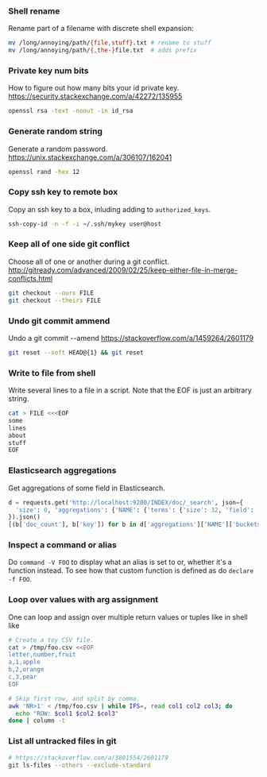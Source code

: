 ### Shell rename

Rename part of a filename with discrete shell expansion:
```sh
mv /long/annoying/path/{file,stuff}.txt # rename to stuff
mv /long/annoying/path/{,the-}file.txt  # adds prefix
```

### Private key num bits

How to figure out how many bits your id private key.
https://security.stackexchange.com/a/42272/135955
```sh
openssl rsa -text -noout -in id_rsa
```

### Generate random string

Generate a random password.
https://unix.stackexchange.com/a/306107/162041
```sh
openssl rand -hex 12
```

### Copy ssh key to remote box

Copy an ssh key to a box, inluding adding to `authorized_keys`.
```sh
ssh-copy-id -n -f -i ~/.ssh/mykey user@host
```

### Keep all of one side git conflict

Choose all of one or another during a git conflict.
http://gitready.com/advanced/2009/02/25/keep-either-file-in-merge-conflicts.html
```sh
git checkout --ours FILE
git checkout --theirs FILE
```

### Undo git commit ammend

Undo a git commit --amend
https://stackoverflow.com/a/1459264/2601179
```sh
git reset --soft HEAD@{1} && git reset
```

### Write to file from shell

Write several lines to a file in a script. Note that the EOF is just an
arbitrary string.
```sh
cat > FILE <<<EOF
some
lines
about
stuff
EOF
```

### Elasticsearch aggregations

Get aggregations of some field in Elasticsearch.
```py
d = requests.get('http://localhost:9200/INDEX/doc/_search', json={
  'size': 0, 'aggregations': {'NAME': {'terms': {'size': 32, 'field': 'FIELD'}}},
}).json()
[(b['doc_count'], b['key']) for b in d['aggregations']['NAME']['buckets']]
```

### Inspect a command or alias

Do `command -V FOO` to display what an alias is set to or, whether it's a
function instead. To see how that custom function is defined as do `declare -f
FOO`.

### Loop over values with arg assignment

One can loop and assign over multiple return values or tuples like in shell
like
```sh
# Create a toy CSV file.
cat > /tmp/foo.csv <<EOF
letter,number,fruit
a,1,apple
b,2,orange
c,3,pear
EOF

# Skip first row, and split by comma.
awk 'NR>1' < /tmp/foo.csv | while IFS=, read col1 col2 col3; do
  echo "ROW: $col1 $col2 $col3"
done | column -t
```

### List all untracked files in git

```sh
# https://stackoverflow.com/a/3801554/2601179
git ls-files --others --exclude-standard
```
